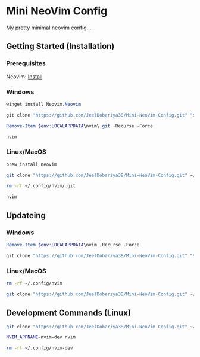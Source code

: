 # Mini NeoVim Config

My pretty minimal neovim config....

## Getting Started (Installation)

### Prerequisites

Neovim: [Install](https://github.com/neovim/neovim/blob/master/INSTALL.md)

### Windows

```powershell
winget install Neovim.Neovim
```

```powershell
git clone "https://github.com/JeelDobariya38/Mini-NeoVim-Config.git" "$env:LOCALAPPDATA\nvim"

Remove-Item $env:LOCALAPPDATA\nvim\.git -Recurse -Force
```

```powershell
nvim
```

### Linux/MacOS

```bash
brew install neovim
```

```bash
git clone "https://github.com/JeelDobariya38/Mini-NeoVim-Config.git" ~/.config/nvim

rm -rf ~/.config/nvim/.git
```

```bash
nvim
```

## Updateing

### Windows

```powershell
Remove-Item $env:LOCALAPPDATA\nvim -Recurse -Force

git clone "https://github.com/JeelDobariya38/Mini-NeoVim-Config.git" "$env:LOCALAPPDATA\nvim"
```

### Linux/MacOS

```bash
rm -rf ~/.config/nvim

git clone "https://github.com/JeelDobariya38/Mini-NeoVim-Config.git" ~/.config/nvim
```

## Development Commands (Linux)

```bash
git clone "https://github.com/JeelDobariya38/Mini-NeoVim-Config.git" ~/.config/nvim-dev

NVIM_APPNAME=nvim-dev nvim
```

```bash
rm -rf ~/.config/nvim-dev
```


